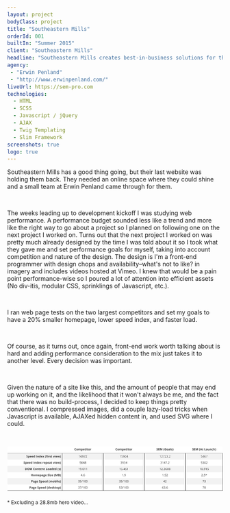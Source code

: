 ```yaml
---
layout: project
bodyClass: project
title: "Southeastern Mills"
orderId: 001
builtIn: "Summer 2015"
client: "Southeastern Mills"
headline: "Southeastern Mills creates best-in-business solutions for the food industry. Now they have a best-in-business website to prove it."
agency:
 - "Erwin Penland"
 - "http://www.erwinpenland.com/"
liveUrl: https://sem-pro.com
technologies:
  - HTML
  - SCSS
  - Javascript / jQuery
  - AJAX
  - Twig Templating
  - Slim Framework
screenshots: true
logo: true
---
```


Southeastern Mills has a good thing going, but their last website was holding them back. They needed an online space where they could shine and a small team at Erwin Penland came through for them.

<br />

The weeks leading up to development kickoff I was studying web performance. A performance budget sounded less like a trend and more like the right way to go about a project so I planned on following one on the next project I worked on. Turns out that the next project I worked on was pretty much already designed by the time I was told about it so I took what they gave me and set performance goals for myself, taking into account competition and nature of the design. The design is I'm a front-end programmer with design chops and availability–what's not to like? in imagery and includes videos hosted at Vimeo. I knew that would be a pain point performance-wise so I poured a lot of attention into efficient assets (No div-itis, modular CSS, sprinklings of Javascript, etc.).

<br />

I ran web page tests on the two largest competitors and set my goals to have a 20% smaller homepage, lower speed index, and faster load.

<br />

Of course, as it turns out, once again, front-end work worth talking about is hard and adding performance consideration to the mix just takes it to another level. Every decision was important.

<br />

Given the nature of a site like this, and the amount of people that may end up working on it, and the likelihood that it won't always be me, and the fact that there was no build-process, I decided to keep things pretty conventional. I compressed images, did a couple lazy-load tricks when Javascript is available, AJAXed hidden content in, and used SVG where I could.

<br />

![SE Mills performance Compared against competition and personal goals](/images/graphics/sem-performance.jpg)

<small>* Excluding a 28.8mb hero video...</small>

